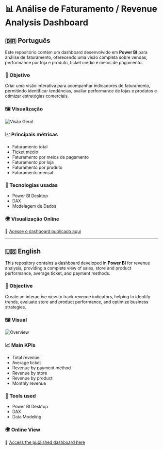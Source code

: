 # 📊 Análise de Faturamento / Revenue Analysis Dashboard

## 🇧🇷 Português
Este repositório contém um dashboard desenvolvido em **Power BI** para análise de faturamento, oferecendo uma visão completa sobre vendas, performance por loja e produto, ticket médio e meios de pagamento.

### 🔎 Objetivo
Criar uma visão interativa para acompanhar indicadores de faturamento, permitindo identificar tendências, avaliar performance de lojas e produtos e otimizar estratégias comerciais.

### 🖼️ Visualização
![Visão Geral](images/dashboard.png)

### 📈 Principais métricas
- Faturamento total
- Ticket médio
- Faturamento por meios de pagamento
- Faturamento por loja
- Faturamento por produto
- Faturamento mensal

### 🚀 Tecnologias usadas
- Power BI Desktop
- DAX
- Modelagem de Dados

### 🌍 Visualização Online
🔗 [Acesse o dashboard publicado aqui](COLE_SEU_LINK_AQUI)

---

## 🇺🇸 English
This repository contains a dashboard developed in **Power BI** for revenue analysis, providing a complete view of sales, store and product performance, average ticket, and payment methods.

### 🔎 Objective
Create an interactive view to track revenue indicators, helping to identify trends, evaluate store and product performance, and optimize business strategies.

### 🖼️ Visual
![Overview](images/dashboard.png)

### 📈 Main KPIs
- Total revenue
- Average ticket
- Revenue by payment method
- Revenue by store
- Revenue by product
- Monthly revenue

### 🚀 Tools used
- Power BI Desktop
- DAX
- Data Modeling

### 🌍 Online View
🔗 [Access the published dashboard here](PASTE_YOUR_LINK_HERE)
